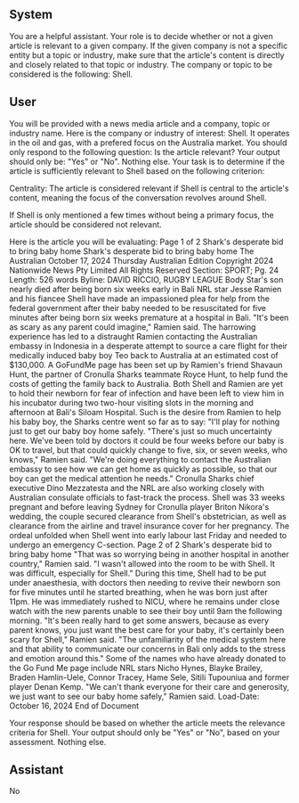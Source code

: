 ## System

You are a helpful assistant. Your role is to decide whether or not a given article is relevant to a given company. If the given company is not a specific entity but a topic or industry, make sure that the article's content is directly and closely related to that topic or industry. The company or topic to be considered is the following: Shell.

## User


You will be provided with a news media article and a company, topic or industry name. Here is the company or industry of interest: Shell. It operates in the oil and gas, with a prefered focus on the Australia market. You should only respond to the following question: Is the article relevant? Your output should only be: "Yes" or "No". Nothing else. Your task is to determine if the article is sufficiently relevant to Shell based on the following criterion:

Centrality: The article is considered relevant if Shell is central to the article's content, meaning the focus of the conversation revolves around Shell.

If Shell is only mentioned a few times without being a primary focus, the article should be considered not relevant.

Here is the article you will be evaluating: Page 1 of 2
Shark's desperate bid to bring baby home
Shark's desperate bid to bring baby home
The Australian
October 17, 2024 Thursday
Australian Edition
Copyright 2024 Nationwide News Pty Limited All Rights Reserved
Section: SPORT; Pg. 24
Length: 526 words
Byline: DAVID RICCIO, RUGBY LEAGUE
Body
Star's son nearly died after being born six weeks early in Bali NRL star Jesse Ramien and his fiancee Shell have 
made an impassioned plea for help from the federal government after their baby needed to be resuscitated for five 
minutes after being born six weeks premature at a hospital in Bali.
"It's been as scary as any parent could imagine," Ramien said. The harrowing experience has led to a distraught 
Ramien contacting the Australian embassy in Indonesia in a desperate attempt to source a care flight for their 
medically induced baby boy Teo back to Australia at an estimated cost of $130,000.
A GoFundMe page has been set up by Ramien's friend Shavaun Hunt, the partner of Cronulla Sharks teammate 
Royce Hunt, to help fund the costs of getting the family back to Australia.
Both Shell and Ramien are yet to hold their newborn for fear of infection and have been left to view him in his 
incubator during two two-hour visiting slots in the morning and afternoon at Bali's Siloam Hospital.
Such is the desire from Ramien to help his baby boy, the Sharks centre went so far as to say: "I'll play for nothing 
just to get our baby boy home safely.
"There's just so much uncertainty here. We've been told by doctors it could be four weeks before our baby is OK to 
travel, but that could quickly change to five, six, or seven weeks, who knows," Ramien said. "We're doing 
everything to contact the Australian embassy to see how we can get home as quickly as possible, so that our boy 
can get the medical attention he needs." Cronulla Sharks chief executive Dino Mezzatesta and the NRL are also 
working closely with Australian consulate officials to fast-track the process.
Shell was 33 weeks pregnant and before leaving Sydney for Cronulla player Briton Nikora's wedding, the couple 
secured clearance from Shell's obstetrician, as well as clearance from the airline and travel insurance cover for her 
pregnancy.
The ordeal unfolded when Shell went into early labour last Friday and needed to undergo an emergency C-section.
Page 2 of 2
Shark's desperate bid to bring baby home
"That was so worrying being in another hospital in another country," Ramien said. "I wasn't allowed into the room to 
be with Shell. It was difficult, especially for Shell." During this time, Shell had to be put under anaesthesia, with 
doctors then needing to revive their newborn son for five minutes until he started breathing, when he was born just 
after 11pm.
He was immediately rushed to NICU, where he remains under close watch with the new parents unable to see their 
boy until 9am the following morning.
"It's been really hard to get some answers, because as every parent knows, you just want the best care for your 
baby, it's certainly been scary for Shell," Ramien said.
"The unfamiliarity of the medical system here and that ability to communicate our concerns in Bali only adds to the 
stress and emotion around this." Some of the names who have already donated to the Go Fund Me page include 
NRL stars Nicho Hynes, Blayke Brailey, Braden Hamlin-Uele, Connor Tracey, Hame Sele, Sitili Tupouniua and 
former player Denan Kemp. "We can't thank everyone for their care and generosity, we just want to see our baby 
home safely," Ramien said.
Load-Date: October 16, 2024
End of Document

Your response should be based on whether the article meets the relevance criteria for Shell.
Your output should only be "Yes" or "No", based on your assessment. Nothing else.
            

## Assistant

No

